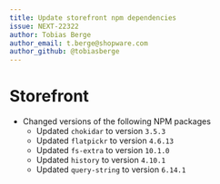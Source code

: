 ```yaml
---
title: Update storefront npm dependencies
issue: NEXT-22322
author: Tobias Berge
author_email: t.berge@shopware.com
author_github: @tobiasberge
---
```

# Storefront
* Changed versions of the following NPM packages
    * Updated `chokidar` to version `3.5.3`
    * Updated `flatpickr` to version `4.6.13`
    * Updated `fs-extra` to version `10.1.0`
    * Updated `history` to version `4.10.1`
    * Updated `query-string` to version `6.14.1`
